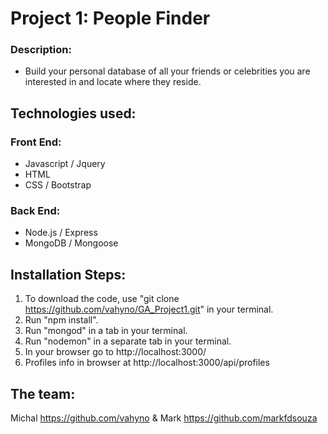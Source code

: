 # Project 1: People Finder

### Description:
* Build your personal database of all your friends or celebrities you are interested in and locate where they reside.

## Technologies used:
### Front End:
* Javascript / Jquery
* HTML
* CSS / Bootstrap
### Back End:
* Node.js / Express
* MongoDB / Mongoose

## Installation Steps:
1. To download the code, use "git clone https://github.com/vahyno/GA_Project1.git" in your terminal.
2. Run "npm install".
3. Run "mongod" in a tab in your terminal.
4. Run "nodemon" in a separate tab in your terminal.
5. In your browser go to http://localhost:3000/
6. Profiles info in browser at http://localhost:3000/api/profiles

## The team:
  Michal https://github.com/vahyno & Mark https://github.com/markfdsouza

